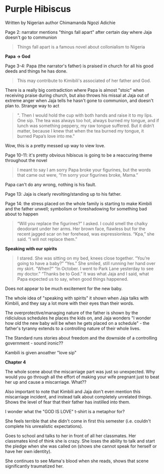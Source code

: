 # Purple Hibiscus

Written by Nigerian author Chimamanda Ngozi Adichie

Page 2: narrator mentions "things fall apart" after certain day where Jaja doesn't go to communion

> Things fall apart is a famous novel about collonialism to Nigeria

**Papa -> God**

Page 3-4: Papa (the narrator's father) is praised in church for all his good deeds and things he has done.

> This may contribute to Kimibili's associated of her father and God.

There is a really big contradiction where Papa is almost "stoic" when receiving praise during church, but also throws his missal at Jaja out of extreme anger when Jaja tells he hasn't gone to communion, and doesn't plan to. Strange way to act

> ". Then I would hold the cup with both hands and raise it to my lips. One sip. The tea was always too hot, always burned my tongue, and if lunch was something peppery, my raw tongue suffered. But it didn’t matter, because I knew that when the tea burned my tongue, it burned Papa’s love into me."

Wow, this is a pretty messed up way to view love.

Page 10-11: it's pretty obvious hibiscus is going to be a reaccuring theme throughout the novel

> I meant to say I am sorry Papa broke your figurines, but the words that came out were, “I’m sorry your figurines broke, Mama.”

Papa can't do any wrong, nothing is his fault.

Page 13: Jaja is clearly revolting/standing up to his father.

Page 14: the stress placed on the whole family is starting to make Kimbili and the father unwell; symbolism or foreshadowing for something bad about to happen

> “Will you replace the figurines?” I asked. I could smell the chalky deodorant under her arms. Her brown face, flawless but for the recent jagged scar on her forehead, was expressionless. “Kpa,” she said. “I will not replace them.”

**Speaking with our spirits**

> I stared. She was sitting on my bed, knees close together. “You’re going to have a baby?” “Yes.” She smiled, still running her hand over my skirt. “When?” “In October. I went to Park Lane yesterday to see my doctor.” “Thanks be to God.” It was what Jaja and I said, what Papa expected us to say, when good things happened.

Does not appear to be much excitement for the new baby.

The whole idea of "speaking with spirits" it shown when Jaja talks with Kimbili, and they say a lot more with their eyes than their words.

The overprotective/managing nature of the father is shown by the ridiciulous schedules he places the kids on, and Jaja wonders "I wonder how old the new baby will be when he gets placed on a schedule" - the father's tyranny extends to a controlling nature of their whole lives.

The Standard runs stories about freedom and the downside of a controlling government - sound ironic??

Kambili is given anoather "love sip"

**Chapter 4**

The whole scene about the miscarriage part was just so unexpected. Why would you go through all the effort of making your wife pregnant just to beat her up and cause a miscarriage. What??

Also important to note that Kimbili and Jaja don't even mention this miscarriage incident, and instead talk about completely unrelated things. Shows the level of fear that their father has instilled into them.

I wonder what the "GOD IS LOVE" t-shirt is a metaphor for?

She feels terrible that she didn't come in first this semester (i.e. couldn't complete his unrealistic expectations).

Goes to school and talks to her in front of all her classmates. Her classmates kind of think she is crazy. She loses the ability to talk and start the pledge when she was called on (shows she cannot speak for herself or have her own identity).

She continues to see Mama's blood when she reads, shows that scene significantly traumatized her.




